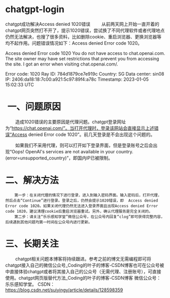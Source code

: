# chatgpt-login
chatgpt成功解决Access denied 1020错误
​
        从前两天网上开始一直开着的chatgpt网页突然打不开了，提示1020错误，尝试换了不同代理软件或者代理地点仍然无法解决，也搜了很多资料，比如删除cookie、重启浏览器、更换浏览器等均不起作用。问题错误情况如下：Access denied Error code 1020。

Access denied Error code 1020
You do not have access to chat.openai.com.
The site owner may have set restrictions that prevent you from accessing the site.
I got an error when visiting chat.openai.com/.
 
Error code: 1020
Ray ID: 784d1879ce7e919c
Country: SG
Data center: sin08
IP: 2406:da18:18:7c00:a921:5c97:89f4:a78c
Timestamp: 2023-01-05 15:02:33 UTC


#  一、问题原因
        造成1020错误的主要原因是代理问题。chatgpt登录网址为“https://chat.openai.com/”。当打开代理时，登录该网站会直接显示上述错误“Access denied Error code 1020”。前几天登录是不会出现这个问题的。

        如果我们不采用代理，则可以打开如下登录界面，但是登录账号之后会出现“Oops! OpenAI's services are not available in your country. (error=unsupported_country)”，即国内IP已被限制。
# 二、解决方法
        第一步：在关闭代理的情况下进行登录，进入到输入密码界面。输入密码后，打开代理，然后点击“Continue”进行登录。登录之后，仍然会提示1020错误，即  Access denied Error code 1020。如果关闭代理仍然无法进入登录界面且出现Access denied Error code 1020，建议清理cookie后重启浏览器重试。另外，确认代理服务是完全关闭的。
        第二步：请关注“乐乐感知学堂”微信公众号，在公众号内回复“clog”即可获得完整内容，后续遇到其他问题均第一时间在公众号内进行更新。

# 三、长期关注
        chatgpt相关问题本博客将持续跟进。参考之前的博文无需编程即可将chatgpt接入自己的微信公众号_Coding的叶子的博客-CSDN博客也可在公众号被中直接体验chatgpt或者将其接入自己的公众号（无需代理、注册账号），可直接使用。chatgpt网页版替代方法_Coding的叶子的博客-CSDN博客
        微信公众号：乐乐感知学堂。
        CSDN：https://blog.csdn.net/suiyingy/article/details/128598359

        
